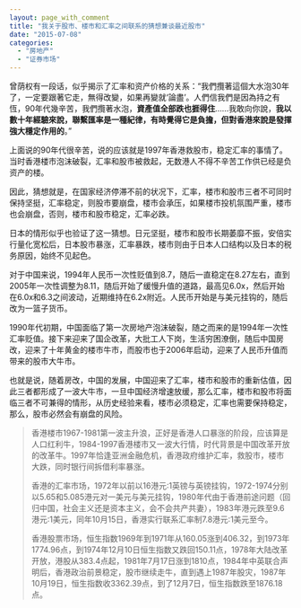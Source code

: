 ```yaml
---
layout: page_with_comment
title: "我关于股市、楼市和汇率之间联系的猜想兼谈最近股市"
date: "2015-07-08"
categories: 
  - "房地产"
  - "证券市场"
---
```


曾荫权有一段话，似乎揭示了汇率和资产价格的关系：“我們攬著這個大水泡30年了，一定要跟著它走，無得改變，如果再變就‘論盡’。人們信我們是因為持之有恆，90年代幾辛苦，我們攬著水泡，**資產值全部跌也捱得住**……我敢向你說，**我以數十年經驗來說，聯繫匯率是一種紀律，有時覺得它是負擔，但對香港來說是發揮強大穩定作用的**。”

上面说的90年代很辛苦，说的应该就是1997年香港救股市，稳定汇率的事情了。当时香港楼市泡沫破裂，汇率和股市被救起，无数港人不得不辛苦工作供已经是负资产的楼。

因此，猜想就是，在国家经济停滞不前的状况下，汇率，楼市和股市三者不可同时保持坚挺，汇率稳定，则股市要崩盘，楼市会承压，如果楼市投机氛围严重，楼市也会崩盘，否则，楼市和股市稳定，汇率必跌。

日本的情形似乎也验证了这一猜想。日元坚挺，楼市和股市长期萎靡不振，安倍实行量化宽松后，日本股市暴涨，汇率暴跌，楼市则由于日本人口结构以及日本的税务原因，始终不见起色。

对于中国来说，1994年人民币一次性贬值到8.7，随后一直稳定在8.27左右，直到2005年一次性调整为8.11，随后开始了缓慢升值的道路，最高见6.0x，然后开始在6.0x和6.3之间波动，近期维持在6.2x附近。人民币开始是与美元挂钩的，随后改为一篮子货币。

1990年代初期，中国面临了第一次房地产泡沫破裂，随之而来的是1994年一次性汇率贬值。接下来迎来了国企改革，大批工人下岗，生活穷困潦倒，随后中国房改，迎来了十年黄金的楼市牛市，而股市也于2006年启动，迎来了人民币升值而带来的股市大牛市。

也就是说，随着房改，中国的发展，中国迎来了汇率，楼市和股市的重新估值，因此三者都形成了一波大牛市，一旦中国经济增速放缓，那么汇率，楼市和股市将面临三者不可兼得的情形，从历史经验来看，楼市必须稳定，汇率也需要保持稳定，那么，股市必然会有崩盘的风险。

> 香港楼市1967-1981第一波主升浪，正好是香港人口暴涨的阶段，应该算是人口红利牛，1984-1997香港楼市又一波大行情，时代背景是中国改革开放的改革牛。1997年恰逢亚洲金融危机，香港政府维护汇率，救股市，楼市大跌，同时银行间拆借利率暴涨。
> 
> 香港的汇率市场，1972年以前以16港元:1英镑与英镑挂钩，1972-1974分别以5.65和5.085港元对一美元与美元挂钩，1980年代由于香港前途问题（回归中国，社会主义还是资本主义，会不会共产共妻），1983年港元跌至9.6港元:1美元，同年10月15日，香港实行联系汇率制7.8港元:1美元至今。
> 
> 香港股票市场，恒生指数1969年到1971年从160.05涨到406.32，到1973年1774.96点，到1974年12月10日恒生指数又跌回150.11点，1978年大陆改革开放，港股从383.4点起，1981年7月17日涨到1810点，1984年中英联合声明后，香港政治前景稳定，股市继续走牛，直到遇上1987年股灾，1987年10月19日，恒生指数收3362.39点，到了12月7日，恒生指数跌至1876.18点。
